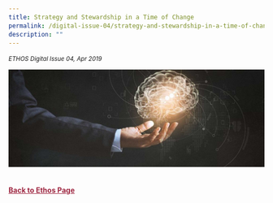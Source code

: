 ```yaml
---
title: Strategy and Stewardship in a Time of Change
permalink: /digital-issue-04/strategy-and-stewardship-in-a-time-of-change/
description: ""
---
```

<style>
	
.break
{
   border-top: 1px solid  black;
   border-bottom: 1px solid black;
	 padding:20px;
	text-align:center;
	margin-top:50px;
}
	
.break1
{
font-family: Georgia;
	font-size:20px;
	font-style: italic;
	font-weight: bold;
}	
	
	
.author p
{
	font-size: 15px;
	line-height:24px;
}
	
.notestop ol li
{
font-size: 15px;
line-height:22px;
}	
	
.notestop1 ol li
{
font-size: 15px;
line-height:22px;
}		
	
.notestop1
{
margin-top:40px;
padding-bottom:30px;
padding-top:30px;	
border-top: 1px solid black;

}			
	
.notestop2 ol li
{
font-size: 16px;
line-height:32px;
}			

	
	
	
.back a
{
	color: #9f2943;
	font-weight: bold;
}


.author
{
margin-top:40px;
padding-bottom:30px;
border-top: 1px solid black;
border-bottom: 1px solid black;
}		
	
.containerbox {
	background-color: #eceedb;
	border-radius: 10px;
	padding: 5%;
	margin-top: 5%;
	
	}		
	
</style>

<em><small>ETHOS Digital Issue 04, Apr 2019</small></em>
<div class="background-image">
<img src="/images/Ethos_Images/Ethos_Digital_Issue_04/Article%201/D4_Banner_Nancy%20Chahwan%20in%20Conversation.jpg">
</div>
















<br>
<br>	
<div class="back">
<a href="/ethos/">Back to Ethos Page</a>	
</div>